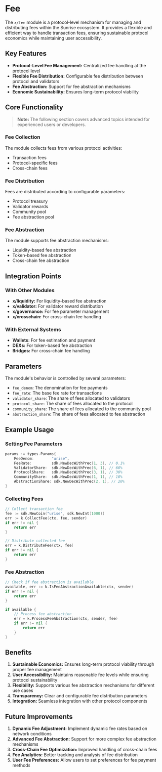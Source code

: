 # Fee

The `x/fee` module is a protocol-level mechanism for managing and distributing fees within the Sunrise ecosystem. It provides a flexible and efficient way to handle transaction fees, ensuring sustainable protocol economics while maintaining user accessibility.

## Key Features

- **Protocol-Level Fee Management:** Centralized fee handling at the protocol level
- **Flexible Fee Distribution:** Configurable fee distribution between protocol and validators
- **Fee Abstraction:** Support for fee abstraction mechanisms
- **Economic Sustainability:** Ensures long-term protocol viability

## Core Functionality

> **Note:** The following section covers advanced topics intended for experienced users or developers.

### Fee Collection

The module collects fees from various protocol activities:

- Transaction fees
- Protocol-specific fees
- Cross-chain fees

### Fee Distribution

Fees are distributed according to configurable parameters:

- Protocol treasury
- Validator rewards
- Community pool
- Fee abstraction pool

### Fee Abstraction

The module supports fee abstraction mechanisms:

- Liquidity-based fee abstraction
- Token-based fee abstraction
- Cross-chain fee abstraction

## Integration Points

### With Other Modules

- **x/liquidity:** For liquidity-based fee abstraction
- **x/validator:** For validator reward distribution
- **x/governance:** For fee parameter management
- **x/crosschain:** For cross-chain fee handling

### With External Systems

- **Wallets:** For fee estimation and payment
- **DEXs:** For token-based fee abstraction
- **Bridges:** For cross-chain fee handling

## Parameters

The module's behavior is controlled by several parameters:

- `fee_denom`: The denomination for fee payments
- `fee_rate`: The base fee rate for transactions
- `validator_share`: The share of fees allocated to validators
- `protocol_share`: The share of fees allocated to the protocol
- `community_share`: The share of fees allocated to the community pool
- `abstraction_share`: The share of fees allocated to fee abstraction

## Example Usage

### Setting Fee Parameters

```go
params := types.Params{
    FeeDenom:        "urise",
    FeeRate:         sdk.NewDecWithPrec(1, 3), // 0.1%
    ValidatorShare:  sdk.NewDecWithPrec(6, 1), // 60%
    ProtocolShare:   sdk.NewDecWithPrec(3, 1), // 30%
    CommunityShare:  sdk.NewDecWithPrec(1, 1), // 10%
    AbstractionShare: sdk.NewDecWithPrec(2, 1), // 20%
}
```

### Collecting Fees

```go
// Collect transaction fee
fee := sdk.NewCoin("urise", sdk.NewInt(1000))
err := k.CollectFee(ctx, fee, sender)
if err != nil {
    return err
}

// Distribute collected fee
err = k.DistributeFee(ctx, fee)
if err != nil {
    return err
}
```

### Fee Abstraction

```go
// Check if fee abstraction is available
available, err := k.IsFeeAbstractionAvailable(ctx, sender)
if err != nil {
    return err
}

if available {
    // Process fee abstraction
    err = k.ProcessFeeAbstraction(ctx, sender, fee)
    if err != nil {
        return err
    }
}
```

## Benefits

1. **Sustainable Economics:** Ensures long-term protocol viability through proper fee management
2. **User Accessibility:** Maintains reasonable fee levels while ensuring protocol sustainability
3. **Flexibility:** Supports various fee abstraction mechanisms for different use cases
4. **Transparency:** Clear and configurable fee distribution parameters
5. **Integration:** Seamless integration with other protocol components

## Future Improvements

1. **Dynamic Fee Adjustment:** Implement dynamic fee rates based on network conditions
2. **Advanced Fee Abstraction:** Support for more complex fee abstraction mechanisms
3. **Cross-Chain Fee Optimization:** Improved handling of cross-chain fees
4. **Fee Analytics:** Better tracking and analysis of fee distribution
5. **User Fee Preferences:** Allow users to set preferences for fee payment methods
